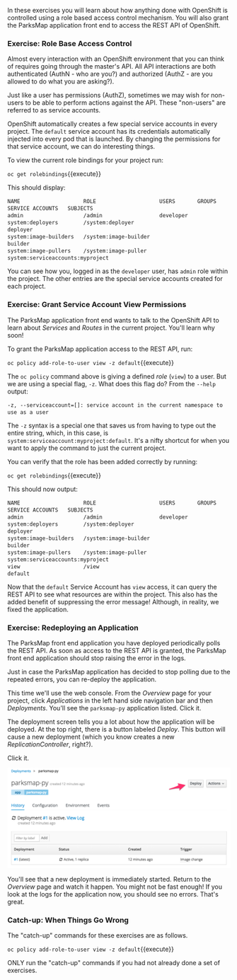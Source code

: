 In these exercises you will learn about how anything done with OpenShift is controlled using a role based access control mechanism. You will also grant the ParksMap application front end to access the REST API of OpenShift.

### Exercise: Role Base Access Control

Almost every interaction with an OpenShift environment that you can think of
requires going through the master's API. All API interactions are both
authenticated (AuthN - who are you?) and authorized (AuthZ - are you allowed to
do what you are asking?).

Just like a user has
permissions (AuthZ), sometimes we may wish for non-users to be able to perform
actions against the API. These "non-users" are referred to as service accounts.

OpenShift automatically creates a few special service accounts in every project.
The ``default`` service account has its credentials automatically injected into
every pod that is launched. By changing the permissions for that service
account, we can do interesting things.

To view the current role bindings for your project run:

``oc get rolebindings``{{execute}}

This should display:

```
NAME                    ROLE                    USERS       GROUPS                             SERVICE ACCOUNTS   SUBJECTS
admin                   /admin                  developer
system:deployers        /system:deployer                                                       deployer
system:image-builders   /system:image-builder                                                  builder
system:image-pullers    /system:image-puller                system:serviceaccounts:myproject
```

You can see how you, logged in as the ``developer`` user, has ``admin`` role within the project. The other entries are the special service accounts created for each project.

### Exercise: Grant Service Account View Permissions

The ParksMap application front end wants to talk to the OpenShift API to learn about _Services_ and _Routes_ in the current project. You'll learn why soon!

To grant the ParksMap application access to the REST API, run:

``oc policy add-role-to-user view -z default``{{execute}}

The `oc policy` command above is giving a defined _role_ (`view`) to a user. But
we are using a special flag, `-z`. What does this flag do? From the `--help` output:

```
-z, --serviceaccount=[]: service account in the current namespace to use as a user
```

The `-z` syntax is a special one that saves us from having to type out the
entire string, which, in this case, is
`system:serviceaccount:myproject:default`. It's a nifty shortcut for when you want to apply the command to just the current project.

You can verify that the role has been added correctly by running:

``oc get rolebindings``{{execute}}

This should now output:

```
NAME                    ROLE                    USERS       GROUPS                             SERVICE ACCOUNTS   SUBJECTS
admin                   /admin                  developer
system:deployers        /system:deployer                                                       deployer
system:image-builders   /system:image-builder                                                  builder
system:image-pullers    /system:image-puller                system:serviceaccounts:myproject
view                    /view                                                                  default
```

Now that the ``default`` Service Account has ``view`` access, it can query the REST API
to see what resources are within the project. This also has the added benefit
of suppressing the error message! Although, in reality, we fixed the application.

### Exercise: Redeploying an Application

The ParksMap front end application you have deployed periodically polls the REST API. As soon as access to the REST API is granted, the ParksMap front end application should stop raising the error in the logs.

Just in case the ParksMap application has decided to stop polling due to the repeated errors, you can re-deploy the application.

This time we'll use the web console. From the _Overview_ page for your project, click _Applications_ in the left hand side navigation bar and then _Deployments_. You'll see the `parksmap-py` application listed. Click it.

The deployment screen tells you a lot about how the application will be
deployed. At the top right, there is a button labeled _Deploy_. This button will
cause a new deployment (which you know creates a new *ReplicationController*,
right?).

Click it.

![Start New Deployment](../../assets/workshops/deploying-applications/06-start-new-deployment.png)

You'll see that a new deployment is immediately started. Return to the _Overview_
page and watch it happen. You might not be fast enough! If you look at the logs
for the application now, you should see no errors.  That's great.

### Catch-up: When Things Go Wrong

The "catch-up" commands for these exercises are as follows.

``oc policy add-role-to-user view -z default``{{execute}}

ONLY run the "catch-up" commands if you had not already done a set of exercises.
